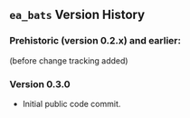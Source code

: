 ## `ea_bats` Version History

### Prehistoric (version 0.2.x) and earlier:

(before change tracking added)


### Version 0.3.0

* Initial public code commit.


